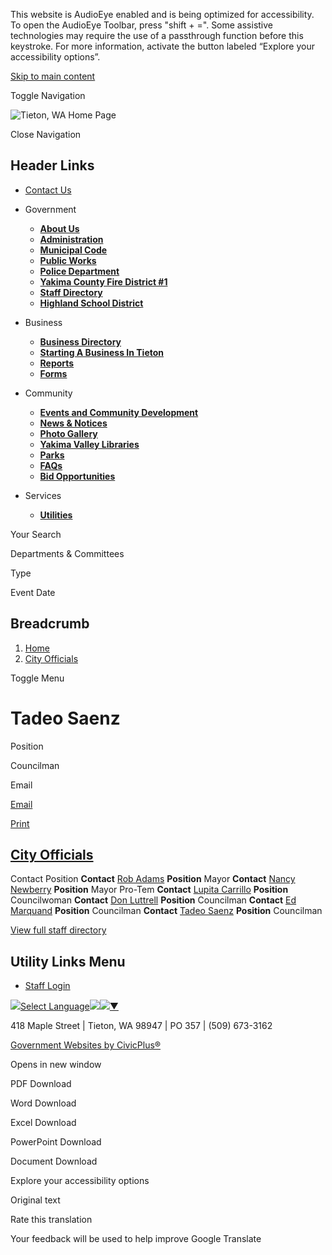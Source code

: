 This website is AudioEye enabled and is being optimized for accessibility. To open the AudioEye Toolbar, press "shift + =". Some assistive technologies may require the use of a passthrough function before this keystroke. For more information, activate the button labeled “Explore your accessibility options”.

[Skip to main content](https://www.cityoftieton.gov/city-officials/directory-listing/tadeo-saenz/)

Toggle Navigation

![Tieton, WA Home Page](https://www.cityoftieton.gov/sites/g/files/vyhlif13021/files/City-of-Tieton-Official-Logo-small1-CPtransparent_0.png)

Close Navigation

## Header Links

- [Contact Us](https://www.cityoftieton.gov/contact-us)

<!--THE END-->

- Government
  
  - [**About Us**](https://www.cityoftieton.gov/About-Us)
  - [**Administration**](https://www.cityoftieton.gov/Administration)
  
  <!--THE END-->
  
  - [**Municipal Code**](https://www.cityoftieton.gov/Municipal-Code)
  - [**Public Works**](https://www.cityoftieton.gov/public-works)
  
  <!--THE END-->
  
  - [**Police Department**](https://www.cityoftieton.gov/Police-Department)
  - [**Yakima County Fire District #1**](https://www.cityoftieton.gov/yakima-county-fire-district-1)
  
  <!--THE END-->
  
  - [**Staff Directory**](https://www.cityoftieton.gov/Directory)
  - [**Highland School District**](https://www.cityoftieton.gov/highland-school-district)
- Business
  
  - [**Business Directory**](https://www.cityoftieton.gov/business-directory)
  - [**Starting A Business In Tieton**](https://www.cityoftieton.gov/business/page/starting-business-tieton)
  
  <!--THE END-->
  
  - [**Reports**](https://www.cityoftieton.gov/Reports)
  - [**Forms**](https://www.cityoftieton.gov/forms)
  
  <!--THE END-->
  
  <!--THE END-->
- Community
  
  - [**Events and Community Development**](https://www.cityoftieton.gov/Events-and-Community-Development)
  - [**News &amp; Notices**](https://www.cityoftieton.gov/News)
  
  <!--THE END-->
  
  - [**Photo Gallery**](https://www.cityoftieton.gov/about-us/page/photo-gallery)
  - [**Yakima Valley Libraries**](https://www.cityoftieton.gov/Yakima-Valley-Libraries)
  
  <!--THE END-->
  
  - [**Parks**](https://www.cityoftieton.gov/parksites)
  - [**FAQs**](https://www.cityoftieton.gov/FAQS)
  
  <!--THE END-->
  
  - [**Bid Opportunities**](https://www.cityoftieton.gov/bid-opportunities)
- Services
  
  - [**Utilities**](https://www.cityoftieton.gov/Utilities)
  
  <!--THE END-->
  
  <!--THE END-->
  
  <!--THE END-->

Your Search

Departments &amp; Committees

Type

Event Date

## Breadcrumb

1. [Home](https://www.cityoftieton.gov)
2. [City Officials](https://www.cityoftieton.gov/city-officials)

Toggle Menu

# Tadeo Saenz

Position

Councilman

Email

[Email](https://www.cityoftieton.gov/email-contact/node/91/field_email "Email Tadeo Saenz (opens in a new window)")

[Print](https://www.cityoftieton.gov/print/pdf/node/91)

## [City Officials](https://www.cityoftieton.gov/city-officials)

Contact Position **Contact** [Rob Adams](https://www.cityoftieton.gov/city-officials/directory-listing/rob-adams) **Position** Mayor **Contact** [Nancy Newberry](https://www.cityoftieton.gov/city-officials/directory-listing/nancy-newberry) **Position** Mayor Pro-Tem **Contact** [Lupita Carrillo](https://www.cityoftieton.gov/city-officials/directory-listing/lupita-carrillo) **Position** Councilwoman **Contact** [Don Luttrell](https://www.cityoftieton.gov/city-officials/directory-listing/don-luttrell) **Position** Councilman **Contact** [Ed Marquand](https://www.cityoftieton.gov/city-officials/directory-listing/ed-marquand) **Position** Councilman **Contact** [Tadeo Saenz](https://www.cityoftieton.gov/city-officials/directory-listing/tadeo-saenz) **Position** Councilman

[View full staff directory](https://www.cityoftieton.gov/directory)

## Utility Links Menu

- [Staff Login](https://www.cityoftieton.gov/login?current=)

![](https://www.google.com/images/cleardot.gif)[Select Language![](https://www.google.com/images/cleardot.gif)​![](https://www.google.com/images/cleardot.gif)▼](https://www.cityoftieton.gov/city-officials/directory-listing/tadeo-saenz)

418 Maple Street | Tieton, WA 98947 | PO 357 | (509) 673-3162

[Government Websites by CivicPlus®](https://www.civicplus.com "(opens in a new window)")

Opens in new window

PDF Download

Word Download

Excel Download

PowerPoint Download

Document Download

Explore your accessibility options

Original text

Rate this translation

Your feedback will be used to help improve Google Translate